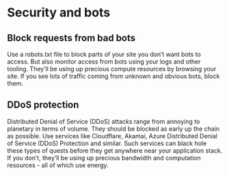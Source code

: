 # Security and bots

## Block requests from bad bots

Use a robots.txt file to block parts of your site you don’t want bots to access. But also monitor access from bots using your logs and other tooling. They’ll be using up precious compute resources by browsing your site. If you see lots of traffic coming from unknown and obvious bots, block them.

## DDoS  protection

Distributed Denial of Service (DDoS) attacks range from annoying to planetary in terms of volume. They should be blocked as early up the chain as possible. Use services like Cloudflare, Akamai, Azure Distributed Denial of Service (DDoS) Protection and similar. Such services can black hole these types of quests before they get anywhere near your application stack. If you don’t, they’ll be using up precious bandwidth and computation resources - all of which use energy.